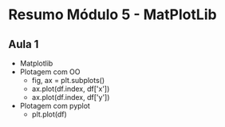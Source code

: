 # Resumo Módulo 5 - MatPlotLib

## Aula 1
- Matplotlib
- Plotagem com OO
    - fig, ax = plt.subplots()
    - ax.plot(df.index, df['x'])
    - ax.plot(df.index, df['y'])
- Plotagem com pyplot
    - plt.plot(df)

